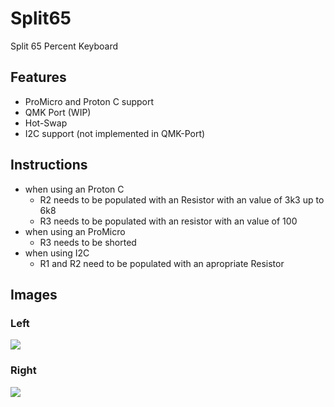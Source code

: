# Split65
Split 65 Percent Keyboard

## Features
- ProMicro and Proton C support
- QMK Port (WIP)
- Hot-Swap
- I2C support (not implemented in QMK-Port)

## Instructions
- when using an Proton C
  - R2 needs to be populated with an Resistor with an value of 3k3 up to 6k8
  - R3 needs to be populated with an resistor with an value of 100
- when using an ProMicro
  - R3 needs to be shorted
- when using I2C
  - R1 and R2 need to be populated with an apropriate Resistor

## Images
### Left
<img src="https://i.imgur.com/6TQmdJk.png">

### Right
<img src="https://i.imgur.com/u5480U5.png">  

